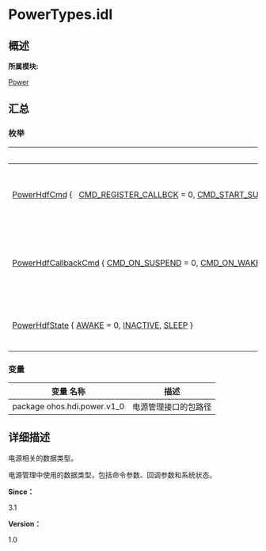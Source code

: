 # PowerTypes.idl


## **概述**

**所属模块:**

[Power](power.md)


## **汇总**


### 枚举

  | 枚举 | 描述 | 
| -------- | -------- |
| [PowerHdfCmd](power.md#powerhdfcmd)&nbsp;{&nbsp;&nbsp;&nbsp;[CMD_REGISTER_CALLBCK](power.md#gga0c9f68a1cf4b1b76a8253281688a499fadb8d2fd75158645b1cd01cab62a11e48)&nbsp;=&nbsp;0,&nbsp;[CMD_START_SUSPEND](power.md#gga0c9f68a1cf4b1b76a8253281688a499fab1d1e95415b8a9ab070fed3200b5f1d3),&nbsp;[CMD_STOP_SUSPEND](power.md#gga0c9f68a1cf4b1b76a8253281688a499fa65c754fdc432aa2a6f13c27cb97c27de),&nbsp;[CMD_FORCE_SUSPEND](power.md#gga0c9f68a1cf4b1b76a8253281688a499faa96402e649008dcafce89c7a47c6f266),&nbsp;&nbsp;&nbsp;[CMD_SUSPEND_BLOCK](power.md#gga0c9f68a1cf4b1b76a8253281688a499fa0766f8c155a9de9fc7168a498c8317da),&nbsp;[CMD_SUSPEND_UNBLOCK](power.md#gga0c9f68a1cf4b1b76a8253281688a499fa840d1fd2227dfea25fcee7217deb82ed),&nbsp;[CMD_DUMP](power.md#gga0c9f68a1cf4b1b76a8253281688a499fab92b7d7125239e258bd22cd1a35aba0d)&nbsp;} | 枚举电源命令的参数。&nbsp;[更多...](power.md#powerhdfcmd) | 
| [PowerHdfCallbackCmd](power.md#powerhdfcallbackcmd)&nbsp;{&nbsp;[CMD_ON_SUSPEND](power.md#gga4bbb7ca0dc24efe3980c39cd409b4109a6d4a3ebd4580d7303df66d5ea9ad98d1)&nbsp;=&nbsp;0,&nbsp;[CMD_ON_WAKEUP](power.md#gga4bbb7ca0dc24efe3980c39cd409b4109a4d0194285647be62fe2c191cad95e72f)&nbsp;} | 枚举电源状态回调的参数。&nbsp;[更多...](power.md#powerhdfcallbackcmd) | 
| [PowerHdfState](power.md#powerhdfstate)&nbsp;{&nbsp;[AWAKE](power.md#ggadf82dc0e2ae04729ac8fabb3e3d28ecda65e803ac3fb48fa726e326f3c63c2d83)&nbsp;=&nbsp;0,&nbsp;[INACTIVE](power.md#ggadf82dc0e2ae04729ac8fabb3e3d28ecda3ff8ba88da6f8947ab7c22b7825c6bb6),&nbsp;[SLEEP](power.md#ggadf82dc0e2ae04729ac8fabb3e3d28ecdad6137abebe4fdc59e2f0f2c84bdbe3fa)&nbsp;} | 枚举电源的状态。&nbsp;[更多...](power.md#powerhdfstate) | 


### 变量

  | 变量&nbsp;名称 | 描述 | 
| -------- | -------- |
| package&nbsp;ohos.hdi.power.v1_0 | 电源管理接口的包路径 | 


## **详细描述**

电源相关的数据类型。

电源管理中使用的数据类型，包括命令参数、回调参数和系统状态。

**Since：**

3.1

**Version：**

1.0
